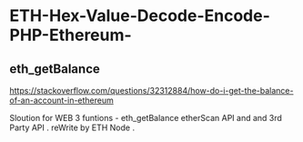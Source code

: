 # ETH-Hex-Value-Decode-Encode-PHP-Ethereum-


## eth_getBalance 

https://stackoverflow.com/questions/32312884/how-do-i-get-the-balance-of-an-account-in-ethereum

Sloution for WEB 3 funtions  -  eth_getBalance etherScan API and and 3rd Party API . reWrite by ETH Node .

